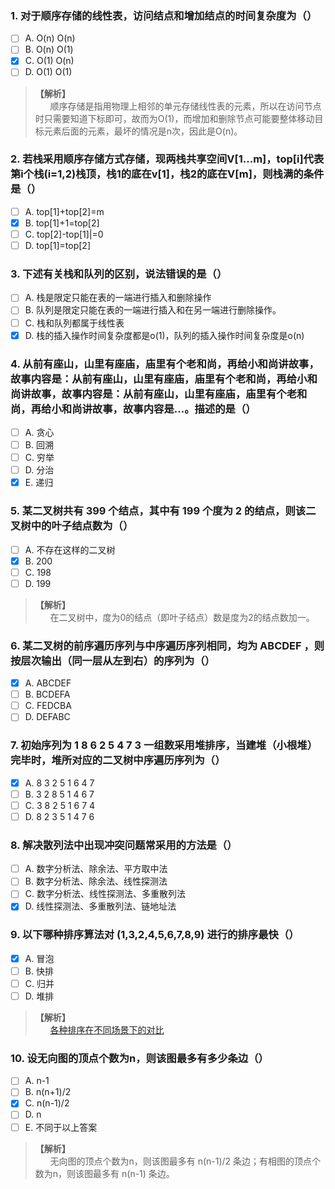 ### 1. 对于顺序存储的线性表，访问结点和增加结点的时间复杂度为（）
- [ ] A. O(n) O(n)
- [ ] B. O(n) O(1)
- [x] C. O(1) O(n)
- [ ] D. O(1) O(1)

> **【解析】**<br>
> &#160; &#160; &#160; 顺序存储是指用物理上相邻的单元存储线性表的元素，所以在访问节点时只需要知道下标即可，故而为O(1)，而增加和删除节点可能要整体移动目标元素后面的元素，最坏的情况是n次，因此是O(n)。<br>

### 2. 若栈采用顺序存储方式存储，现两栈共享空间V[1...m]，top[i]代表第i个栈(i=1,2)栈顶，栈1的底在v[1]，栈2的底在V[m]，则栈满的条件是（）
- [ ] A. top[1]+top[2]=m
- [x] B. top[1]+1=top[2]
- [ ] C. top[2]-top[1]|=0
- [ ] D. top[1]=top[2]

### 3. 下述有关栈和队列的区别，说法错误的是（）
- [ ] A. 栈是限定只能在表的一端进行插入和删除操作
- [ ] B. 队列是限定只能在表的一端进行插入和在另一端进行删除操作。
- [ ] C. 栈和队列都属于线性表
- [x] D. 栈的插入操作时间复杂度都是o(1)，队列的插入操作时间复杂度是o(n)

### 4. 从前有座山，山里有座庙，庙里有个老和尚，再给小和尚讲故事，故事内容是：从前有座山，山里有座庙，庙里有个老和尚，再给小和尚讲故事，故事内容是：从前有座山，山里有座庙，庙里有个老和尚，再给小和尚讲故事，故事内容是...。描述的是（）
- [ ] A. 贪心
- [ ] B. 回溯
- [ ] C. 穷举
- [ ] D. 分治
- [x] E. 递归

### 5. 某二叉树共有 399 个结点，其中有 199 个度为 2 的结点，则该二叉树中的叶子结点数为（）
- [ ] A. 不存在这样的二叉树
- [x] B. 200
- [ ] C. 198
- [ ] D. 199

> **【解析】**<br>
> &#160; &#160; &#160; 在二叉树中，度为0的结点（即叶子结点）数是度为2的结点数加一。<br>

### 6. 某二叉树的前序遍历序列与中序遍历序列相同，均为 ABCDEF ，则按层次输出（同一层从左到右）的序列为（）
- [x] A. ABCDEF
- [ ] B. BCDEFA
- [ ] C. FEDCBA
- [ ] D. DEFABC

### 7. 初始序列为 1 8 6 2 5 4 7 3 一组数采用堆排序，当建堆（小根堆）完毕时，堆所对应的二叉树中序遍历序列为（）
- [x] A. 8 3 2 5 1 6 4 7
- [ ] B. 3 2 8 5 1 4 6 7
- [ ] C. 3 8 2 5 1 6 7 4
- [ ] D. 8 2 3 5 1 4 7 6

### 8. 解决散列法中出现冲突问题常采用的方法是（）
- [ ] A. 数字分析法、除余法、平方取中法
- [ ] B. 数字分析法、除余法、线性探测法
- [ ] C. 数字分析法、线性探测法、多重散列法
- [x] D. 线性探测法、多重散列法、链地址法

### 9. 以下哪种排序算法对 (1,3,2,4,5,6,7,8,9) 进行的排序最快（）
- [x] A. 冒泡
- [ ] B. 快排
- [ ] C. 归并
- [ ] D. 堆排

> **【解析】**<br>
> &#160; &#160; &#160; [各种排序在不同场景下的对比](https://youyinnn.github.io/?to=post&number=42#%E5%90%84%E6%95%B0%E6%8D%AE%E5%AF%B9%E6%AF%94-%E5%9C%BA%E6%99%AF%E8%A1%A8%E7%8E%B0%EF%BC%88%E2%9A%A0%EF%B8%8F%E4%BB%85%E4%BE%9B%E5%8F%82%E8%80%83%EF%BC%81%EF%BC%81%EF%BC%81%EF%BC%89)

### 10. 设无向图的顶点个数为n，则该图最多有多少条边（）
- [ ] A. n-1
- [ ] B. n(n+1)/2
- [x] C. n(n-1)/2
- [ ] D. n
- [ ] E. 不同于以上答案

> **【解析】**<br>
> &#160; &#160; &#160; 无向图的顶点个数为n，则该图最多有 n(n-1)/2 条边；有相图的顶点个数为n，则该图最多有 n(n-1) 条边。<br>

